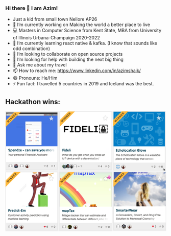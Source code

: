 ### Hi there 👋 I am Azim!
<!--
**azimshaik/azimshaik** is a ✨ _special_ ✨ repository because its `README.md` (this file) appears on your GitHub profile.

Here are some ideas to get you started:
-->
-  Just a kid from small town Nellore AP26
- 🔭 I’m currently working on Making the world a better place to live
- :computer: Masters in Computer Science from Kent State, MBA from University of Illinois Urbana-Champaign 2020-2022
- 🌱 I’m currently learning react native & kafka. (I know that sounds like odd combination)
- 👯 I’m looking to collaborate on open source projects
- 🤔 I’m looking for help with building the next big thing
- 💬 Ask me about my travel
- 📫 How to reach me: https://www.linkedin.com/in/azimshaik/
- 😄 Pronouns: He/Him
- ⚡ Fun fact: I travelled 5 countries in 2019 and Iceland was the best.
## Hackathon wins:
![Hackathon winning projects](https://github.com/azimshaik/azimshaik/blob/master/Hackathon%20Winning%20Projects.png)

